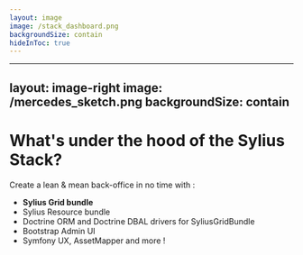 ```yaml
---
layout: image
image: /stack_dashboard.png
backgroundSize: contain
hideInToc: true
---
```


<!--
*Loïc*
-->

---
layout: image-right
image: /mercedes_sketch.png
backgroundSize: contain
---

# What's under the hood of the Sylius Stack?

Create a lean & mean back-office in no time with :

<v-clicks>

* <span v-mark="{ at: 5, color: 'red', type: 'circle' }">**Sylius Grid bundle**</span>
* Sylius Resource bundle
* Doctrine ORM and Doctrine DBAL drivers for SyliusGridBundle 
* Bootstrap Admin UI
* Symfony UX, AssetMapper and more !

</v-clicks>

<!--
*Estelle*

Sylius Stack is a set of autonomous tools/packages which, put together, let you build beautiful admin panels very quickly
* Standalone Grid component, decoupled from persistence =>  drivers 
    => the grid is driven by Doctrine ORM & DBAL drivers but now we have a Providers system which means we don't need Entities
* Standalone SyliusGridBundle, decoupled from SyliusResourceBundle
* SyliusResourceBundle does not force you to use GridBundle
* Doctrine ORM and Doctrine DBAL drivers for SyliusGridBundle
* Super easy to introduce new drivers, filters, columns and customize rendering of every single part;

-->
